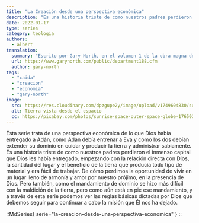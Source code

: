 ```yaml
---
title: "La Creación desde una perspectiva económica"
description: "Es una historia triste de como nuestros padres perdieron el inmenso capital que Dios les había entregado, empezando con la relación directa con Dios, la santidad del lugar y el beneficio de la tierra que producía todo tipo de material y era fácil de trabajar. De cómo perdimos la oportunidad de vivir en un lugar lleno de armonía y amor por nuestro prójimo, en la presencia de Dios"
date: 2022-01-17
type: series
category: teologia
authors: 
  - albert
translation:
  summary: "Escrito por Gary North, en el volumen 1 de la obra magna de Gary North llamado Christian Economics: Scholar’s Edition"
  url: https://www.garynorth.com/public/department188.cfm
  author: gary-north
tags:
  - "caida"
  - "creacion"
  - "economia"
  - "gary-north"
image:
  src: https://res.cloudinary.com/dpzgupe2y/image/upload/v1749604830/sunrise_kciakr.jpg
  alt: Tierra vista desde el espacio
  cc: https://pixabay.com/photos/sunrise-space-outer-space-globe-1765027/
---
```


Esta serie trata de una perspectiva económica de lo que Dios había entregado a Adán, como Adan debía entrenar a Eva y como los dos debían extender su dominio en cuidar y producir la tierra y administrar sabiamente. Es una historia triste de como nuestros padres perdieron el inmenso capital que Dios les había entregado, empezando con la relación directa con Dios, la santidad del lugar y el beneficio de la tierra que producía todo tipo de material y era fácil de trabajar. De cómo perdimos la oportunidad de vivir en un lugar lleno de armonía y amor por nuestro prójimo, en la presencia de Dios. Pero también, como el mandamiento de dominio se hizo más difícil con la maldición de la tierra, pero como aún está en pie ese mandamiento, y a través de esta serie podemos ver las reglas básicas dictadas por Dios que debemos seguir para continuar a cabo la misión que Él nos ha dejado.

::MdSeries{ serie="la-creacion-desde-una-perspectiva-economica" }
::

